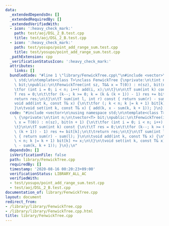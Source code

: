 ```yaml
---
data:
  _extendedDependsOn: []
  _extendedRequiredBy: []
  _extendedVerifiedWith:
  - icon: ':heavy_check_mark:'
    path: test/aoj/DSL_2_B.test.cpp
    title: test/aoj/DSL_2_B.test.cpp
  - icon: ':heavy_check_mark:'
    path: test/yosupo/point_add_range_sum.test.cpp
    title: test/yosupo/point_add_range_sum.test.cpp
  _pathExtension: cpp
  _verificationStatusIcon: ':heavy_check_mark:'
  attributes:
    links: []
  bundledCode: "#line 1 \"library/FenwickTree.cpp\"\n#include <vector>\n\nusing namespace\
    \ std;\n\ntemplate<class T>\nclass FenwickTree {\nprivate:\n\tint n;\n\tvector<T>\
    \ bit;\npublic:\n\tFenwickTree(int sz, T&& x = T(0)) : n(sz), bit(n + 1) {\n\t\
    \tfor (int i = 0; i < n; i++) add(i, x);\n\t}\n\n\tT sum(int k) const {\n\t\t\
    T res = 0;\n\t\tfor (k--; k >= 0; k = (k & (k + 1)) - 1) res += bit[k];\n\t\t\
    return res;\n\t}\n\tT sum(int l, int r) const { return sum(r) - sum(l); }\n\n\t\
    void add(int k, const T& x) {\n\t\tfor (; k < n; k |= k + 1) bit[k] += x;\n\t\
    }\n\tvoid set(int k, const T& x) { add(k, x - sum(k, k + 1)); }\n};\n"
  code: "#include <vector>\n\nusing namespace std;\n\ntemplate<class T>\nclass FenwickTree\
    \ {\nprivate:\n\tint n;\n\tvector<T> bit;\npublic:\n\tFenwickTree(int sz, T&&\
    \ x = T(0)) : n(sz), bit(n + 1) {\n\t\tfor (int i = 0; i < n; i++) add(i, x);\n\
    \t}\n\n\tT sum(int k) const {\n\t\tT res = 0;\n\t\tfor (k--; k >= 0; k = (k &\
    \ (k + 1)) - 1) res += bit[k];\n\t\treturn res;\n\t}\n\tT sum(int l, int r) const\
    \ { return sum(r) - sum(l); }\n\n\tvoid add(int k, const T& x) {\n\t\tfor (; k\
    \ < n; k |= k + 1) bit[k] += x;\n\t}\n\tvoid set(int k, const T& x) { add(k, x\
    \ - sum(k, k + 1)); }\n};\n"
  dependsOn: []
  isVerificationFile: false
  path: library/FenwickTree.cpp
  requiredBy: []
  timestamp: '2020-08-16 00:20:23+09:00'
  verificationStatus: LIBRARY_ALL_AC
  verifiedWith:
  - test/yosupo/point_add_range_sum.test.cpp
  - test/aoj/DSL_2_B.test.cpp
documentation_of: library/FenwickTree.cpp
layout: document
redirect_from:
- /library/library/FenwickTree.cpp
- /library/library/FenwickTree.cpp.html
title: library/FenwickTree.cpp
---
```

